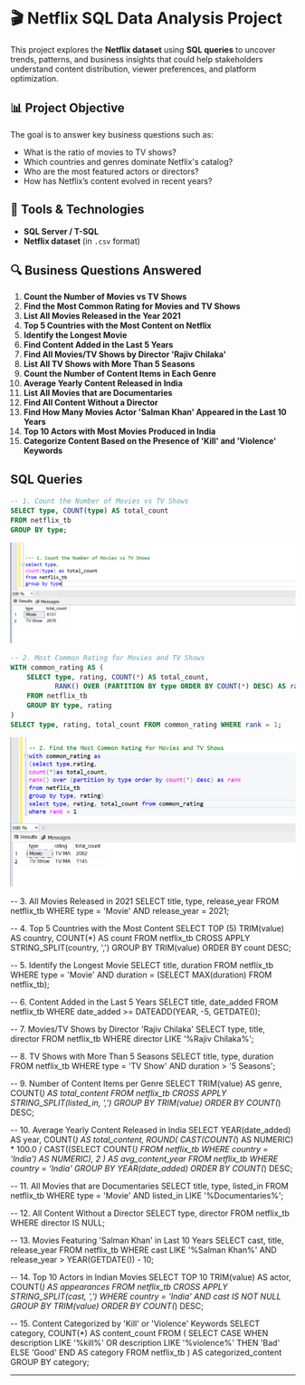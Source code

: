 # 🎬 Netflix SQL Data Analysis Project

This project explores the **Netflix dataset** using **SQL queries** to uncover trends, patterns, and business insights that could help stakeholders understand content distribution, viewer preferences, and platform optimization.

## 📊 Project Objective

The goal is to answer key business questions such as:
- What is the ratio of movies to TV shows?
- Which countries and genres dominate Netflix's catalog?
- Who are the most featured actors or directors?
- How has Netflix’s content evolved in recent years?

## 🧰 Tools & Technologies

- **SQL Server / T-SQL**
- **Netflix dataset** (in `.csv` format)

## 🔍 Business Questions Answered

1. **Count the Number of Movies vs TV Shows**
2. **Find the Most Common Rating for Movies and TV Shows**
3. **List All Movies Released in the Year 2021**
4. **Top 5 Countries with the Most Content on Netflix**
5. **Identify the Longest Movie**
6. **Find Content Added in the Last 5 Years**
7. **Find All Movies/TV Shows by Director 'Rajiv Chilaka'**
8. **List All TV Shows with More Than 5 Seasons**
9. **Count the Number of Content Items in Each Genre**
10. **Average Yearly Content Released in India**
11. **List All Movies that are Documentaries**
12. **Find All Content Without a Director**
13. **Find How Many Movies Actor 'Salman Khan' Appeared in the Last 10 Years**
14. **Top 10 Actors with Most Movies Produced in India**
15. **Categorize Content Based on the Presence of 'Kill' and 'Violence' Keywords**

## SQL Queries

```sql
-- 1. Count the Number of Movies vs TV Shows
SELECT type, COUNT(type) AS total_count
FROM netflix_tb
GROUP BY type;
```
![number_of_movies](https://github.com/jotstolu/Netflix-SQL-Data-Analysis-Project/blob/main/assets/img/1.%20Count%20the%20Number%20of%20Movies%20vs%20TV%20Shows.png?raw=true)

```sql
-- 2. Most Common Rating for Movies and TV Shows
WITH common_rating AS (
    SELECT type, rating, COUNT(*) AS total_count,
           RANK() OVER (PARTITION BY type ORDER BY COUNT(*) DESC) AS rank
    FROM netflix_tb
    GROUP BY type, rating
)
SELECT type, rating, total_count FROM common_rating WHERE rank = 1;
```
![most_common_rating](https://github.com/jotstolu/Netflix-SQL-Data-Analysis-Project/blob/main/assets/img/2.%20Find%20the%20Most%20Common%20Rating%20for%20Movies%20and%20TV%20Shows.png?raw=true)

-- 3. All Movies Released in 2021
SELECT title, type, release_year
FROM netflix_tb
WHERE type = 'Movie' AND release_year = 2021;

-- 4. Top 5 Countries with the Most Content
SELECT TOP (5) TRIM(value) AS country, COUNT(*) AS count
FROM netflix_tb
CROSS APPLY STRING_SPLIT(country, ',')
GROUP BY TRIM(value)
ORDER BY count DESC;

-- 5. Identify the Longest Movie
SELECT title, duration
FROM netflix_tb
WHERE type = 'Movie'
  AND duration = (SELECT MAX(duration) FROM netflix_tb);

-- 6. Content Added in the Last 5 Years
SELECT title, date_added
FROM netflix_tb
WHERE date_added >= DATEADD(YEAR, -5, GETDATE());

-- 7. Movies/TV Shows by Director 'Rajiv Chilaka'
SELECT type, title, director
FROM netflix_tb
WHERE director LIKE '%Rajiv Chilaka%';

-- 8. TV Shows with More Than 5 Seasons
SELECT title, type, duration
FROM netflix_tb
WHERE type = 'TV Show' AND duration > '5 Seasons';

-- 9. Number of Content Items per Genre
SELECT TRIM(value) AS genre, COUNT(*) AS total_content
FROM netflix_tb
CROSS APPLY STRING_SPLIT(listed_in, ',')
GROUP BY TRIM(value)
ORDER BY COUNT(*) DESC;

-- 10. Average Yearly Content Released in India
SELECT 
    YEAR(date_added) AS year,
    COUNT(*) AS total_content,
    ROUND(
        CAST(COUNT(*) AS NUMERIC) * 100.0 / 
        CAST((SELECT COUNT(*) FROM netflix_tb WHERE country = 'India') AS NUMERIC),
        2
    ) AS avg_content_year
FROM netflix_tb
WHERE country = 'India'
GROUP BY YEAR(date_added)
ORDER BY COUNT(*) DESC;

-- 11. All Movies that are Documentaries
SELECT title, type, listed_in
FROM netflix_tb
WHERE type = 'Movie' AND listed_in LIKE '%Documentaries%';

-- 12. All Content Without a Director
SELECT type, director
FROM netflix_tb
WHERE director IS NULL;

-- 13. Movies Featuring 'Salman Khan' in Last 10 Years
SELECT cast, title, release_year
FROM netflix_tb
WHERE cast LIKE '%Salman Khan%'
  AND release_year > YEAR(GETDATE()) - 10;

-- 14. Top 10 Actors in Indian Movies
SELECT TOP 10 
    TRIM(value) AS actor,
    COUNT(*) AS appearances
FROM netflix_tb
CROSS APPLY STRING_SPLIT(cast, ',')
WHERE country = 'India' AND cast IS NOT NULL
GROUP BY TRIM(value)
ORDER BY COUNT(*) DESC;

-- 15. Content Categorized by 'Kill' or 'Violence' Keywords
SELECT category, COUNT(*) AS content_count
FROM (
    SELECT 
        CASE 
            WHEN description LIKE '%kill%' OR description LIKE '%violence%' THEN 'Bad'
            ELSE 'Good'
        END AS category
    FROM netflix_tb
) AS categorized_content
GROUP BY category;

---

